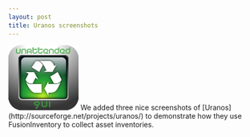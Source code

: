 ```yaml
---
layout: post
title: Uranos screenshots
---
```


<img class="alignnone size-full wp-image-420" title="Uranos" src="/news_docs/unattended-gui.jpg" alt="" width="140" height="130" />
We added three nice screenshots of [Uranos](http://sourceforge.net/projects/uranos/) to  demonstrate how they use FusionInventory to collect asset inventories.
